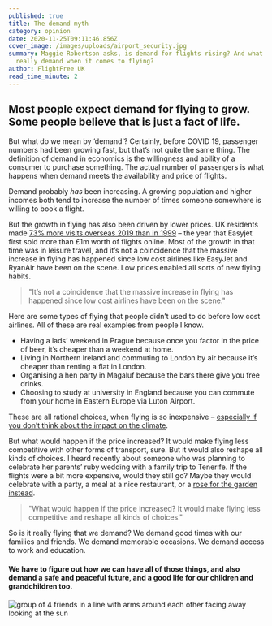 ```yaml
---
published: true
title: The demand myth
category: opinion
date: 2020-11-25T09:11:46.856Z
cover_image: /images/uploads/airport_security.jpg
summary: Maggie Robertson asks, is demand for flights rising? And what do we
  really demand when it comes to flying?
author: FlightFree UK
read_time_minute: 2
---
```

## Most people expect demand for flying to grow. Some people believe that is just a fact of life. 

But what do we mean by ‘demand’? Certainly, before COVID 19, passenger numbers had been growing fast, but that’s not quite the same thing. The definition of demand in economics is the willingness and ability of a consumer to purchase something. The actual number of passengers is what happens when demand meets the availability and price of flights. 

Demand probably *has* been increasing. A growing population and higher incomes both tend to increase the number of times someone somewhere is willing to book a flight. 

But the growth in flying has also been driven by lower prices. UK residents made [73% more visits overseas 2019 than in 1999](https://www.ons.gov.uk/peoplepopulationandcommunity/leisureandtourism/articles/traveltrends/2019#uk-residents-visits-and-spend-abroad) – the year that Easyjet first sold more than £1m worth of flights online. Most of the growth in that time was in leisure travel, and it’s not a coincidence that the massive increase in flying has happened since low cost airlines like EasyJet and RyanAir have been on the scene. Low prices enabled all sorts of new flying habits. 

> "It’s not a coincidence that the massive increase in flying has happened since low cost airlines have been on the scene." 

Here are some types of flying that people didn’t used to do before low cost airlines. All of these are real examples from people I know.

* Having a lads’ weekend in Prague because once you factor in the price of beer, it’s cheaper than a weekend at home.
* Living in Northern Ireland and commuting to London by air because it’s cheaper than renting a flat in London.
* Organising a hen party in Magaluf because the bars there give you free drinks.
* Choosing to study at university in England because you can commute from your home in Eastern Europe via Luton Airport.

These are all rational choices, when flying is so inexpensive – [especially if you don’t think about the impact on the climate](https://flightfree.co.uk/post/money-talks/).

But what would happen if the price increased? It would make flying less competitive with other forms of transport, sure. But it would also reshape all kinds of choices. I heard recently about someone who was planning to celebrate her parents’ ruby wedding with a family trip to Tenerife. If the flights were a bit more expensive, would they still go? Maybe they would celebrate with a party, a meal at a nice restaurant, or a [rose for the garden instead](https://www.davidaustinroses.co.uk/products/ruby-wedding-standard-rose). 

> "What would happen if the price increased? It would make flying less competitive and reshape all kinds of choices." 

So is it really flying that we demand? We demand good times with our families and friends. We demand memorable occasions. We demand access to work and education.

#### We have to figure out how we can have all of those things, and also demand a safe and peaceful future, and a good life for our children and grandchildren too.

![group of 4 friends in a line with arms around each other facing away looking at the sun](/images/uploads/demand-for-travel-helena-lopes-pgnqt0rxwls-unsplash.jpg "Photo credit: Helena Lopes on Unsplash")